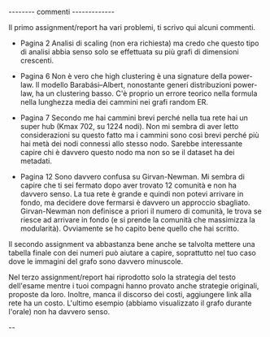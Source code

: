 -------- commenti -------------

Il primo assignment/report ha vari problemi, ti scrivo qui alcuni commenti.

- Pagina 2
Analisi di scaling (non era richiesta) ma credo che questo tipo di
analisi abbia senso solo se effettuata su più grafi di dimensioni crescenti.

- Pagina 6
Non è vero che high clustering è una signature della power-law. Il
modello Barabási–Albert, nonostante generi distribuzioni power-law, ha
un clustering basso.
C'è proprio un errore teorico nella formula nella lunghezza media dei
cammini nei grafi random ER.

- Pagina 7
Secondo me hai cammini brevi perché nella tua rete hai un super hub
(Kmax 702, su 1224 nodi). Non mi sembra di aver letto considerazioni su
questo fatto ma i cammini sono così brevi perché più hai metà dei nodi
connessi allo stesso nodo. Sarebbe interessante capire chi è davvero
questo nodo ma non so se il dataset ha dei metadati.

- Pagina 12
Sono davvero confusa su Girvan-Newman. Mi sembra di capire che ti sei
fermato dopo aver trovato 12 comunità e non ha davvero senso. La tua
rete è grande e quindi non potevi arrivare in fondo, ma decidere dove
fermarsi è davvero un approccio sbagliato. Girvan-Newman non definisce a
priori il numero di comunità, le trova se riesce ad arrivare in fondo (e
si prende la comunità che massimizza la modularità). Ovviamente se ho
capito bene quello che hai scritto.

Il secondo assignment va abbastanza bene anche se talvolta mettere una
tabella finale con dei numeri può aiutare a capire, soprattutto nel tuo
caso dove le immagini del grafo sono davvero minuscole.

Nel terzo assignment/report hai riprodotto solo la strategia del testo
dell'esame mentre i tuoi compagni hanno provato anche strategie
originali, proposte da loro. Inoltre, manca il discorso dei costi,
aggiungere link alla rete ha un costo. L'ultimo esempio (abbiamo
visualizzato il grafo durante l'orale) non ha davvero senso.



--
